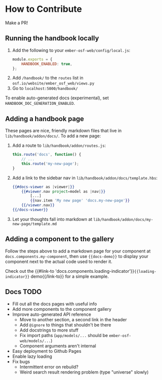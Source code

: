# How to Contribute

Make a PR!

## Running the handbook locally
1. Add the following to your `ember-osf-web/config/local.js`:
    ```js
    module.exports = {
        HANDBOOK_ENABLED: true,
    };
    ```
1. Add `/handbook/` to the `routes` list in `osf.io/website/ember_osf_web/views.py`
1. Go to `localhost:5000/handbook/`

To enable auto-generated docs (experimental), set `HANDBOOK_DOC_GENERATION_ENABLED`.

## Adding a handbook page
These pages are nice, friendly markdown files that live in `lib/handbook/addon/docs/`.
To add a new page:

1. Add a route to `lib/handbook/addon/routes.js`:
    ```js
    this.route('docs', function() {
        // ...
        this.route('my-new-page');
    }
    ```
1. Add a link to the sidebar nav in `lib/handbook/addon/docs/template.hbs`:
    ```hbs
    {{#docs-viewer as |viewer|}}
        {{#viewer.nav project=model as |nav|}}
            [...]
            {{nav.item 'My new page' 'docs.my-new-page'}}
        {{/viewer.nav}}
    {{/docs-viewer}}
    ```
1. Let your thoughts fall into markdown at `lib/handbook/addon/docs/my-new-page/template.md`

## Adding a component to the gallery
Follow the steps above to add a markdown page for your component at
`docs.components.my-component`, then use `{{docs-demo}}` to display your
component next to the actual code used to render it.

Check out the
{{#link-to 'docs.components.loading-indicator'}}`{{loading-indicator}}` demo{{/link-to}}
for a simple example.


## Docs TODO
- Fill out all the docs pages with useful info
- Add more components to the component gallery
- Improve auto-generated API reference
    - Move to another section, a second link in the header
    - Add `@ignore` to things that shouldn't be there
    - Add docstrings to more stuff
    - Fix import paths (`app/models/...` should be `ember-osf-web/models/...`)
    - Component arguments aren't internal
- Easy deployment to Github Pages
- Enable lazy loading
- Fix bugs
    - Intermittent error on rebuild?
    - Weird search result rendering problem (type "universe" slowly)

